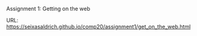 Assignment 1: Getting on the web

URL: https://seixasaldrich.github.io/comp20/assignment1/get_on_the_web.html
